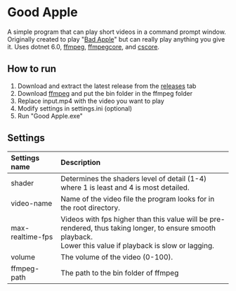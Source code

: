 # Good Apple

A simple program that can play short videos in a command prompt window. Originally created to play "[Bad Apple](https://youtu.be/FtutLA63Cp8)" but can really play anything you give it. Uses dotnet 6.0, [ffmpeg](https://ffmpeg.org/), [ffmpegcore](https://github.com/rosenbjerg/FFMpegCore), and [cscore](https://github.com/filoe/cscore).

## How to run
1) Download and extract the latest release from the [releases](https://github.com/RonaldKirk443/good-apple/releases) tab
2) Download [ffmpeg](https://ffmpeg.org/) and put the bin folder in the ffmpeg folder
3) Replace input.mp4 with the video you want to play
4) Modify settings in settings.ini (optional)
5) Run "Good Apple.exe"

## Settings
Settings name | Description
| :--- | :---
shader  |  Determines the shaders level of detail (1-4) where 1 is least and 4 is most detailed.
video-name  | Name of the video file the program looks for in the root directory.
max-realtime-fps  |  Videos with fps higher than this value will be pre-rendered, thus taking longer, to ensure smooth playback. <br> Lower this value if playback is slow or lagging.
volume  |  The volume of the video (0-100).
ffmpeg-path  |  The path to the bin folder of ffmpeg
